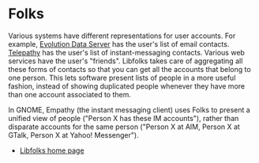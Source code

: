 # Folks

Various systems have different representations for user accounts. For
example, [Evolution Data Server]() has the user's list of email
contacts. [Telepathy]() has the user's list of instant-messaging
contacts. Various web services have the user's "friends". Libfolks takes
care of aggregating all these forms of contacts so that you can get all
the accounts that belong to one person. This lets software present lists
of people in a more useful fashion, instead of showing duplicated people
whenever they have more than one account associated to them.

In GNOME, Empathy (the instant messaging client) uses Folks to present a
unified view of people ("Person X has these IM accounts"), rather than
disparate accounts for the same person ("Person X at AIM, Person X at
GTalk, Person X at Yahoo\! Messenger").

  - [Libfolks home page](https://wiki.gnome.org/Projects/Folks)
